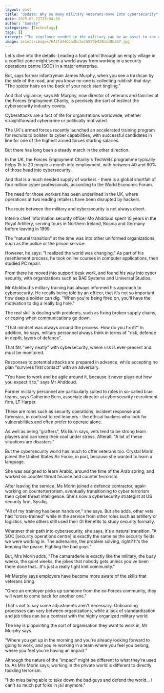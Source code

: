 ```yaml
---
layout: post
title: "Update: Why so many military veterans move into cybersecurity"
date: 2025-05-22T23:04:39
author: "badely"
categories: [Technology]
tags: []
excerpt: "The vigilance needed in the military can be an asset in the cybersecurity industry."
image: assets/images/643fd44d5a3bc5ec5570b439bd30b267.jpg
---
```


Let's dive into the details: Leading a foot patrol through an empty village in a conflict zone might seem a world away from working in a security operations centre (SOC) in a major enterprise.

But, says former infantryman James Murphy, when you see a trashcan by the side of the road, and you know no-one is collecting rubbish that day: "The spider hairs on the back of your neck start tingling."

And that vigilance, says Mr Murphy, now director of veterans and families at the Forces Employment Charity, is precisely the sort of instinct the cybersecurity industry covets.

Cyberattacks are a fact of life for organizations worldwide, whether straightforward cybercrime or politically motivated.

The UK's armed forces recently launched an accelerated training program for recruits to bolster its cyber capabilities, with successful candidates in line for one of the highest armed forces starting salaries.

But there has long been a steady march in the other direction.

In the UK, the Forces Employment Charity's TechVets programme typically helps 15 to 20 people a month into employment, with between 40 and 60% of those head into cybersecurity.

And that is a much needed supply of workers - there is a global shortfall of four million cyber professionals, according to the World Economic Forum.

The need for those workers has been underlined in the UK, where operations at two leading retailers have been disrupted by hackers. 

The route between the military and cybersecurity is not always direct.

Interim chief information security officer Mo Ahddoud spent 10 years in the Royal Artillery, serving tours in Northern Ireland, Bosnia and Germany before leaving in 1999.

The "natural transition" at the time was into other uniformed organizations, such as the police or the prison service.

However, he says: "I realized the world was changing." As part of his resettlement process, he took online courses in computer applications, then studied PC repair.

From there he moved into support desk work, and found his way into cyber security, with organizations such as BAE Systems and Universal Studios.

Mr Ahddoud's military training has always informed his approach to cybersecurity. He recalls being told by an officer, that it's not so important how deep a solider can dig. "When you're being fired on, you'll have the motivation to dig a really big hole."

The real skill is dealing with problems, such as fixing broken supply chains, or coping when communications go down.

"That mindset was always around the process. How do you fix it?" In addition, he says, military personnel always think in terms of "risk, defence in depth, layers of defence".

That fits "very neatly" with cybersecurity, where risk is ever-present and must be monitored.

Responses to potential attacks are prepared in advance, while accepting no plan "survives first contact" with an adversary.

"You have to work and be agile around it, because it never plays out how you expect it to," says Mr Ahddoud.

Former military personnel are particularly suited to roles in so-called blue teams, says Catherine Burn, associate director at cybersecurity recruitment firm, LT Harper.

These are roles such as security operations, incident response and forensics, in contrast to red teamers - the ethical hackers who look for vulnerabilities and often prefer to operate alone.

As well as being "grafters", Ms Burn says, vets tend to be strong team players and can keep their cool under stress. Afterall: "A lot of these situations are disasters."

But the cybersecurity world has much to offer veterans too. Crystal Morin joined the United States Air Force, in part, because she wanted to learn a language.

She was assigned to learn Arabic, around the time of the Arab spring, and worked on counter threat finance and counter terrorism.

After leaving the service, Ms Morin joined a defence contractor, again working on counterterrorism, eventually transitioning to cyber terrorism then cyber threat intelligence. She's now a cybersecurity strategist at US security firm, Sysdig.

"All of my training has been hands on," she says. But she adds, other vets had "cross-trained" while in the service from other roles such as artillery or logistics, while others still used their GI Benefits to study security formally.

Whatever their path into cybersecurity, she says, it's a natural transition. "A SOC [security operations centre] is exactly the same as the security fields we were working in. The adrenaline, the problem solving, right? It's the keeping the peace. Fighting the bad guys."

But, Mrs Morin adds, "The camaraderie is exactly like the military, the busy weeks, the quiet weeks, the jokes that nobody gets unless you've been there done that…It's just a really tight knit community."

Mr Murphy says employers have become more aware of the skills that veterans bring.

"Once an employer picks up someone from the ex-Forces community, they will want to come back for another one."

That's not to say some adjustments aren't necessary. Onboarding processes can vary between organizations, while a lack of standardization and job titles can be a contrast with the highly organized military world.

The key is pinpointing the sort of organisation they want to work in, Mr Murphy says.

"Where you get up in the morning and you're already looking forward to going to work, and you're working in a team where you feel you belong, where you feel you're having an impact."

Although the nature of the "impact" might be different to what they're used to. As Mrs Morin says, working in the private world is different to directly tackling terrorism.

"I do miss being able to take down the bad guys and defend the world... I can't so much put folks in jail anymore."

